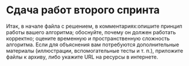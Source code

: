 # Сдача работ второго спринта

Итак, в начале файла с решением, в комментариях:опишите принцип работы вашего алгоритма;
обоснуйте, почему он должен работать корректно;
оцените временную и пространственную сложность алгоритма.
Если для объяснения вам потребуются дополнительные материалы (иллюстрации, вспомогательные тесты и т. п.), приложите файлы к архиву, либо укажите URL на ресурсы в интернете.